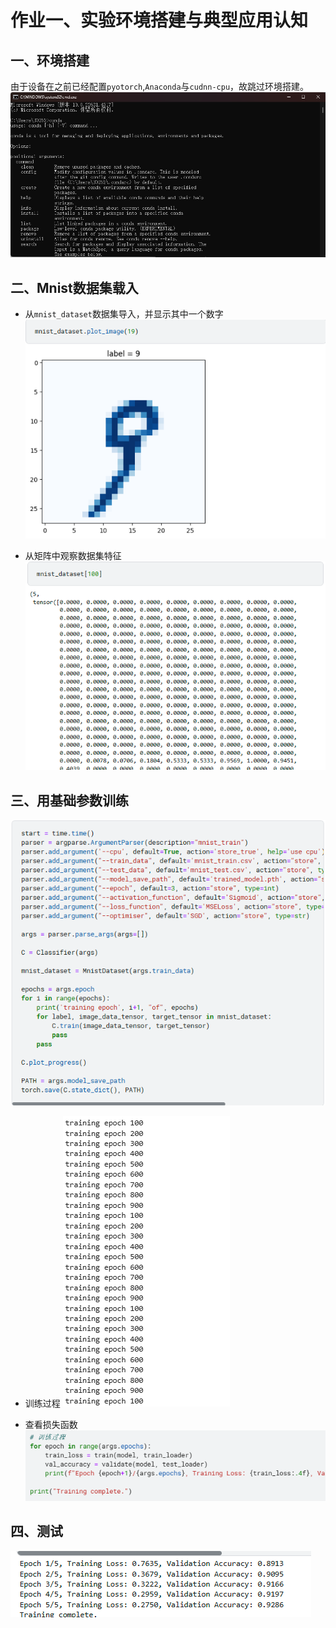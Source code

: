 # 作业一、实验环境搭建与典型应用认知

## 一、环境搭建
由于设备在之前已经配置`pyotorch`,`Anaconda`与`cudnn-cpu`，故跳过环境搭建。
![环境](image/conda环境.png)

## 二、Mnist数据集载入

* 从`mnist_dataset`数据集导入，并显示其中一个数字
![2](image/2.png)

* 从矩阵中观察数据集特征
![3](image/3.png)

## 三、用基础参数训练
![4](image/4.png)

* 训练过程
![5](image/5.png)

* 查看损失函数
![6](image/6.png)

## 四、测试
![7](image/7.png)
